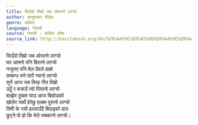 ```yaml
---
title: सिउँदो तिम्रो जब ओभानो लाग्यो
author: ज्ञानुवाकर पौडेल
genre: कविता
language: नेपाली
source: नेपाली - कविता कोश
source_link: http://kavitakosh.org/kk/%E0%A4%9C%E0%A5%8D%E0%A4%9E%E0%A4%BE%E0%A4%A8%E0%A5%81%E0%A4%B5%E0%A4%BE%E0%A4%95%E0%A4%B0_%E0%A4%AA%E0%A5%8C%E0%A4%A1%E0%A5%87%E0%A4%B2
---
```


सिउँदो तिम्रो जब ओभानो लाग्यो  
घर आफ्नो पनि बिरानो लाग्यो  
नजुराए पनि मेल दैवले हाम्रो  
सम्बन्ध भने सारै न्यानो लाग्यो  
सुनें आज जब विरह गीत तिम्रो  
उठूँ र बजाउँ त्यो पियानो लाग्यो  
बल्झेर दुख्ता घाउ आज बिछोडको  
खोलेर व्यर्थै हेरेछु एल्बम पुरानो लाग्यो  
तिमी के गयौ हल्लाउँदै बिदाइको हात  
छुट्ने पो हो कि मेरो भक्कानो लाग्यो।

